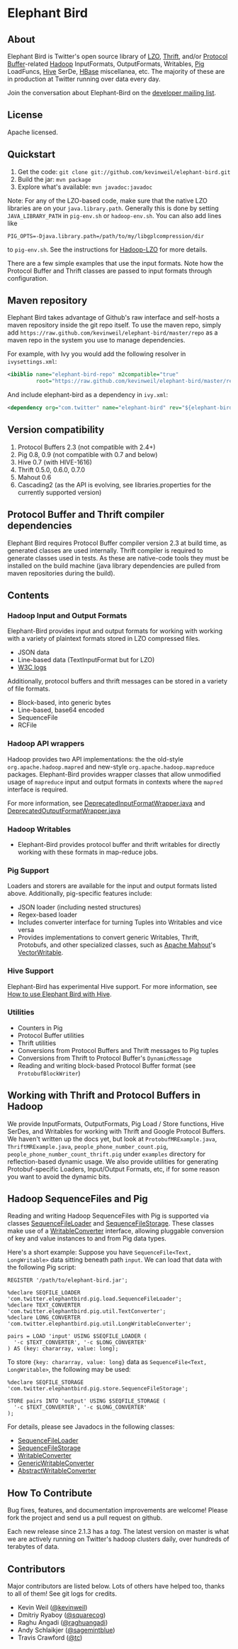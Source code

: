 # Elephant Bird #

## About

Elephant Bird is Twitter's open source library of [LZO](https://github.com/twitter/hadoop-lzo), [Thrift](http://thrift.apache.org/), and/or [Protocol Buffer](http://code.google.com/p/protobuf)-related [Hadoop](http://hadoop.apache.org) InputFormats, OutputFormats, Writables, [Pig](http://pig.apache.org/) LoadFuncs, [Hive](http://hadoop.apache.org/hive) SerDe, [HBase](http://hadoop.apache.org/hbase) miscellanea, etc. The majority of these are in production at Twitter running over data every day.

Join the conversation about Elephant-Bird on the [developer mailing list](https://groups.google.com/forum/?fromgroups#!forum/elephantbird-dev).

## License

Apache licensed.

## Quickstart

1. Get the code: `git clone git://github.com/kevinweil/elephant-bird.git`
1. Build the jar: `mvn package`
1. Explore what's available: `mvn javadoc:javadoc`

Note: For any of the LZO-based code, make sure that the native LZO libraries are on your `java.library.path`.  Generally this is done by setting `JAVA_LIBRARY_PATH` in `pig-env.sh` or `hadoop-env.sh`.  You can also add lines like

```
PIG_OPTS=-Djava.library.path=/path/to/my/libgplcompression/dir
```

to `pig-env.sh`. See the instructions for [Hadoop-LZO](http://www.github.com/kevinweil/hadoop-lzo) for more details.

There are a few simple examples that use the input formats. Note how the Protocol Buffer and Thrift
classes are passed to input formats through configuration.

## Maven repository

Elephant Bird takes advantage of Github's raw interface and self-hosts a maven repository inside
the git repo itself. To use the maven repo, simply add `https://raw.github.com/kevinweil/elephant-bird/master/repo` as a maven repo in the system
you use to manage dependencies.

For example, with Ivy you would add the following resolver in `ivysettings.xml`:

```xml
<ibiblio name="elephant-bird-repo" m2compatible="true"
         root="https://raw.github.com/kevinweil/elephant-bird/master/repo"/>
```

And include elephant-bird as a dependency in `ivy.xml`:

```xml
<dependency org="com.twitter" name="elephant-bird" rev="${elephant-bird.version}"/>
```

## Version compatibility

1. Protocol Buffers 2.3 (not compatible with 2.4+)
2. Pig 0.8, 0.9 (not compatible with 0.7 and below)
4. Hive 0.7 (with HIVE-1616)
5. Thrift 0.5.0, 0.6.0, 0.7.0
6. Mahout 0.6
7. Cascading2 (as the API is evolving, see libraries.properties for the currently supported version)

## Protocol Buffer and Thrift compiler dependencies

Elephant Bird requires Protocol Buffer compiler version 2.3 at build time, as generated
classes are used internally. Thrift compiler is required to generate classes used in tests.
As these are native-code tools they must be installed on the build
machine (java library dependencies are pulled from maven repositories during the build).

## Contents

### Hadoop Input and Output Formats

Elephant-Bird provides input and output formats for working with working with a variety of plaintext formats stored in LZO compressed files.

* JSON data
* Line-based data (TextInputFormat but for LZO)
* [W3C logs](http://www.w3.org/TR/WD-logfile.html)

Additionally, protocol buffers and thrift messages can be stored in a variety of file formats.

* Block-based, into generic bytes
* Line-based, base64 encoded
* SequenceFile
* RCFile

### Hadoop API wrappers

Hadoop provides two API implementations: the the old-style `org.apache.hadoop.mapred` and new-style `org.apache.hadoop.mapreduce` packages. Elephant-Bird provides wrapper classes that allow unmodified usage of `mapreduce` input and output formats in contexts where the `mapred` interface is required.

For more information, see [DeprecatedInputFormatWrapper.java](https://github.com/kevinweil/elephant-bird/blob/master/src/java/com/twitter/elephantbird/mapred/input/DeprecatedInputFormatWrapper.java) and [DeprecatedOutputFormatWrapper.java](https://github.com/kevinweil/elephant-bird/blob/master/src/java/com/twitter/elephantbird/mapred/output/DeprecatedOutputFormatWrapper.java)


### Hadoop Writables
* Elephant-Bird provides protocol buffer and thrift writables for directly working with these formats in map-reduce jobs.

### Pig Support

Loaders and storers are available for the input and output formats listed above. Additionally, pig-specific features include:

* JSON loader (including nested structures)
* Regex-based loader
* Includes converter interface for turning Tuples into Writables and vice versa
* Provides implementations to convert generic Writables, Thrift, Protobufs, and other specialized classes, such as [Apache Mahout](http://mahout.apache.org/)'s [VectorWritable](http://svn.apache.org/repos/asf/mahout/trunk/core/src/main/java/org/apache/mahout/math/VectorWritable.java).

### Hive Support

Elephant-Bird has experimental Hive support. For more information, see [How to use Elephant Bird with Hive](https://github.com/kevinweil/elephant-bird/wiki/How-to-use-Elephant-Bird-with-Hive).

### Utilities
* Counters in Pig
* Protocol Buffer utilities
* Thrift utilities
* Conversions from Protocol Buffers and Thrift messages to Pig tuples
* Conversions from Thrift to Protocol Buffer's `DynamicMessage`
* Reading and writing block-based Protocol Buffer format (see `ProtobufBlockWriter`)

## Working with Thrift and Protocol Buffers in Hadoop

We provide InputFormats, OutputFormats, Pig Load / Store functions, Hive SerDes,
and Writables for working with Thrift and Google Protocol Buffers.
We haven't written up the docs yet, but look at `ProtobufMRExample.java`, `ThriftMRExample.java`, `people_phone_number_count.pig`, `people_phone_number_count_thrift.pig` under `examples` directory for reflection-based dynamic usage.
We also provide utilities for generating Protobuf-specific Loaders, Input/Output Formats, etc, if for some reason you want to avoid
the dynamic bits.

## Hadoop SequenceFiles and Pig

Reading and writing Hadoop SequenceFiles with Pig is supported via classes
[SequenceFileLoader](https://github.com/kevinweil/elephant-bird/blob/master/src/java/com/twitter/elephantbird/pig/load/SequenceFileLoader.java)
and
[SequenceFileStorage](https://github.com/kevinweil/elephant-bird/blob/master/src/java/com/twitter/elephantbird/pig/store/SequenceFileStorage.java). These
classes make use of a
[WritableConverter](https://github.com/kevinweil/elephant-bird/blob/master/src/java/com/twitter/elephantbird/pig/util/WritableConverter.java)
interface, allowing pluggable conversion of key and value instances to and from
Pig data types.

Here's a short example: Suppose you have `SequenceFile<Text, LongWritable>` data
sitting beneath path `input`. We can load that data with the following Pig
script:

```
REGISTER '/path/to/elephant-bird.jar';

%declare SEQFILE_LOADER 'com.twitter.elephantbird.pig.load.SequenceFileLoader';
%declare TEXT_CONVERTER 'com.twitter.elephantbird.pig.util.TextConverter';
%declare LONG_CONVERTER 'com.twitter.elephantbird.pig.util.LongWritableConverter';

pairs = LOAD 'input' USING $SEQFILE_LOADER (
  '-c $TEXT_CONVERTER', '-c $LONG_CONVERTER'
) AS (key: chararray, value: long);
```

To store `{key: chararray, value: long}` data as `SequenceFile<Text, LongWritable>`, the following may be used:

```
%declare SEQFILE_STORAGE 'com.twitter.elephantbird.pig.store.SequenceFileStorage';

STORE pairs INTO 'output' USING $SEQFILE_STORAGE (
  '-c $TEXT_CONVERTER', '-c $LONG_CONVERTER'
);
```

For details, please see Javadocs in the following classes:
* [SequenceFileLoader](https://github.com/kevinweil/elephant-bird/blob/master/src/java/com/twitter/elephantbird/pig/load/SequenceFileLoader.java)
* [SequenceFileStorage](https://github.com/kevinweil/elephant-bird/blob/master/src/java/com/twitter/elephantbird/pig/store/SequenceFileStorage.java)
* [WritableConverter](https://github.com/kevinweil/elephant-bird/blob/master/src/java/com/twitter/elephantbird/pig/util/WritableConverter.java)
* [GenericWritableConverter](https://github.com/kevinweil/elephant-bird/blob/master/src/java/com/twitter/elephantbird/pig/util/GenericWritableConverter.java)
* [AbstractWritableConverter](https://github.com/kevinweil/elephant-bird/blob/master/src/java/com/twitter/elephantbird/pig/util/AbstractWritableConverter.java)

## How To Contribute

Bug fixes, features, and documentation improvements are welcome! Please fork the project and send us a pull request on github.

Each new release since 2.1.3 has a *tag*. The latest version on master is what we are actively running on Twitter's hadoop clusters daily, over hundreds of terabytes of data.

## Contributors

Major contributors are listed below. Lots of others have helped too, thanks to all of them!
See git logs for credits.

* Kevin Weil ([@kevinweil](http://twitter.com/kevinweil))
* Dmitriy Ryaboy ([@squarecog](http://twitter.com/squarecog))
* Raghu Angadi ([@raghuangadi](http://twitter.com/raghuangadi))
* Andy Schlaikjer ([@sagemintblue](http://twitter.com/sagemintblue))
* Travis Crawford ([@tc](http://twitter.com/tc))
